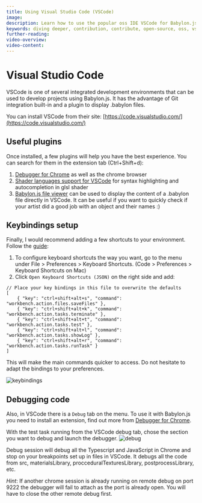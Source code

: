 ```yaml
---
title: Using Visual Studio Code (VSCode)
image:
description: Learn how to use the popular oss IDE VSCode for Babylon.js development.
keywords: diving deeper, contribution, contribute, open-source, oss, vscode, ide, develop
further-reading:
video-overview:
video-content:
---
```


# Visual Studio Code

VSCode is one of several integrated development environments that can be used to develop projects using Babylon.js. It has the advantage of Git integration built-in and a plugin to display .babylon files.

You can install VSCode from their site: [https://code.visualstudio.com/](https://code.visualstudio.com/)

## Useful plugins

Once installed, a few plugins will help you have the best experience. You can search for them in the extension tab (Ctrl+Shift+d):

1. [Debugger for Chrome](https://marketplace.visualstudio.com/items?itemName=msjsdiag.debugger-for-chrome) as well as the chrome browser
2. [Shader languages support for VSCode](https://marketplace.visualstudio.com/items?itemName=slevesque.shader) for syntax highlighting and autocompletion in glsl shader
3. [Babylon.js file viewer](https://marketplace.visualstudio.com/items?itemName=julianchen.babylon-js-viewer) can be used to display the content of a .babylon file directly in VSCode. It can be useful if you want to quickly check if your artist did a good job with an object and their names :)

## Keybindings setup

Finally, I would recommend adding a few shortcuts to your environment. Follow the [guide](https://code.visualstudio.com/docs/getstarted/keybindings#_custom-keybindings-for-refactorings):

1.  To configure keyboard shortcuts the way you want, go to the menu under File > Preferences > Keyboard Shortcuts. (Code > Preferences > Keyboard Shortcuts on Mac)
2.  Click `Open Keyboard Shortcuts (JSON)` on the right side and add:

```
// Place your key bindings in this file to overwrite the defaults
[
    { "key": "ctrl+shift+alt+s", "command": "workbench.action.files.saveFiles" },
    { "key": "ctrl+shift+alt+k", "command": "workbench.action.tasks.terminate" },
    { "key": "ctrl+shift+alt+t", "command": "workbench.action.tasks.test" },
    { "key": "ctrl+shift+alt+l", "command": "workbench.action.tasks.showLog" },
    { "key": "ctrl+shift+alt+r", "command": "workbench.action.tasks.runTask" }
]
```

This will make the main commands quicker to access. Do not hesitate to adapt the bindings to your preferences.

![keybindings](/img/how_to/howToStart/keybindings.png)

## Debugging code

Also, in VSCode there is a `Debug` tab on the menu. To use it with Babylon.js you need to install an extension, find out more from [Debugger for Chrome](https://code.visualstudio.com/blogs/2016/02/23/introducing-chrome-debugger-for-vs-code).

With the test task running from the VSCode debug tab, chose the section you want to debug and launch the debugger.
![debug](/img/how_to/howToStart/debug.png)

Debug session will debug all the Typescript and JavaScript in Chrome and stop on your breakpoints set up in files in VSCode. It debugs all the code from src, materialsLibrary, procceduralTexturesLibrary, postprocessLibrary, etc.

_Hint_: If another chrome session is already running on remote debug on port 9222 the debugger will fail to attach as the port is already open. You will have to close the other remote debug first.
